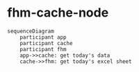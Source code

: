# fhm-cache-node
```mermaid
sequenceDiagram
    participant app
    participant cache
    participant fhm
    app->>cache: get today's data
    cache->>fhm: get today's excel sheet
```
